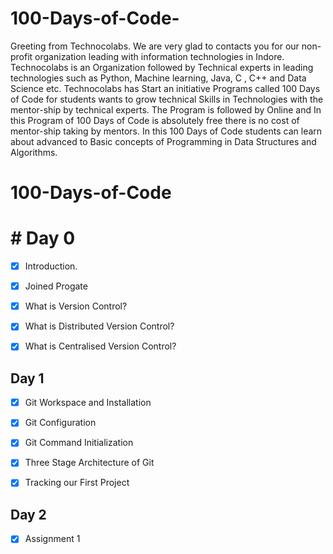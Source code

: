 # 100-Days-of-Code-
Greeting from Technocolabs. We are very glad to contacts you for our non-profit organization leading with information technologies in Indore. Technocolabs is an Organization followed by Technical experts in leading technologies such as Python, Machine learning, Java, C , C++ and Data Science etc. Technocolabs has Start an initiative Programs called 100 Days of Code for students wants to grow technical Skills in Technologies with the mentor-ship by technical experts.  The Program is followed by Online and In this Program of 100 Days of Code is absolutely free there is no cost of mentor-ship taking by mentors. In this 100 Days of Code students can learn about advanced to Basic concepts of Programming in Data Structures and Algorithms.

# 100-Days-of-Code

# # Day 0

- [x] Introduction.

- [x] Joined Progate



- [x] What is Version Control?

- [x] What is Distributed Version Control?

- [x] What is Centralised Version Control?

## Day 1

- [x] Git Workspace and Installation

- [x] Git Configuration

- [x] Git Command Initialization

- [x] Three Stage Architecture of Git

- [x] Tracking our First Project

## Day 2



- [x] Assignment 1
